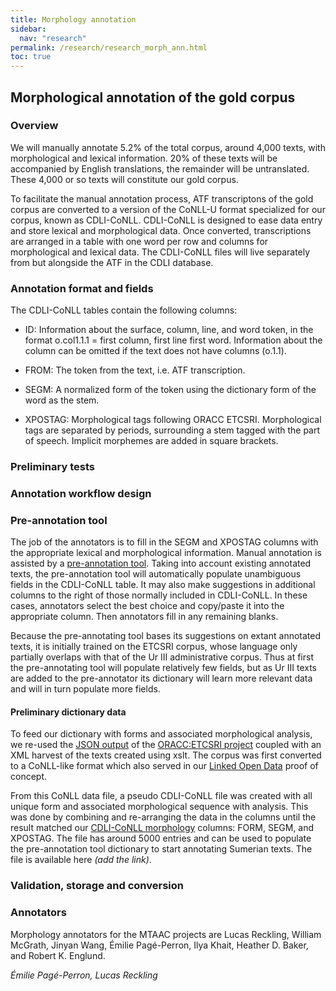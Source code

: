 ```yaml
---
title: Morphology annotation
sidebar:
  nav: "research"
permalink: /research/research_morph_ann.html
toc: true
---
```

## Morphological annotation of the gold corpus

### Overview

We will manually annotate 5.2% of the total corpus, around 4,000 texts, with morphological and lexical information. 20% of these texts will be accompanied by English translations, the remainder will be untranslated. These 4,000 or so texts will constitute our gold corpus.

To facilitate the manual annotation process, ATF transcriptons of the gold corpus are converted to a version of the CoNLL-U format specialized for our corpus, known as CDLI-CoNLL. CDLI-CoNLL is designed to ease data entry and store lexical and morphological data. Once converted, transcriptions are arranged in a table with one word per row and columns for morphological and lexical data. The CDLI-CoNLL files will live separately from but alongside the ATF in the CDLI database.


### Annotation format and fields

The CDLI-CoNLL tables contain the following columns:

* ID:  Information about the surface, column, line, and word token, in the format o.col1.1.1 = first column, first line first word. Information about the column can be omitted if the text does not have columns (o.1.1).

* FROM:  The token from the text, i.e. ATF transcription.

* SEGM:  A normalized form of the token using the dictionary form of the word as the stem.

* XPOSTAG:  Morphological tags following ORACC ETCSRI. Morphological tags are separated by periods, surrounding a stem tagged with the part of speech. Implicit morphemes are added in square brackets.

### Preliminary tests


### Annotation workflow design


### Pre-annotation tool

The job of the annotators is to fill in the SEGM and XPOSTAG columns with the appropriate lexical and morphological information. Manual annotation is assisted by a [pre-annotation tool](https://github.com/cdli-gh/morphology-pre-annotation-tool). Taking into account existing annotated texts, the pre-annotation tool will automatically populate unambiguous fields in the CDLI-CoNLL table. It may also make suggestions in additional columns to the right of those normally included in CDLI-CoNLL. In these cases, annotators select the best choice and copy/paste it into the appropriate column. Then annotators fill in any remaining blanks.

Because the pre-annotating tool bases its suggestions on extant annotated texts, it is initially trained on the ETCSRI corpus, whose language only partially overlaps with that of the Ur III administrative corpus. Thus at first the pre-annotating tool will populate relatively few fields, but as Ur III texts are added to the pre-annotator its dictionary will learn more relevant data and will in turn populate more fields.


#### Preliminary dictionary data
To feed our dictionary with forms and associated morphological analysis, we re-used the [JSON output](https://github.com/oracc/json/blob/master/etcsri.zip) of the [ORACC:ETCSRI project](http://oracc.museum.upenn.edu/etcsri/) coupled with an XML harvest of the texts created using xslt. The corpus was first converted to a CoNLL-like format which also served in our [Linked Open Data](/research_lod.html#proof-of-concept) proof of concept.   

From this CoNLL data file, a pseudo CDLI-CoNLL file was created with all unique form and associated morphological sequence with analysis. This was done by combining and re-arranging the data in the columns until the result matched our [CDLI-CoNLL morphology](/cdli_format_cdli-conll.html) columns: FORM, SEGM, and XPOSTAG. The file has around 5000 entries and can be used to populate the pre-annotation tool dictionary to start annotating Sumerian texts. The file is available here *(add the link)*.

### Validation, storage and conversion


### Annotators
Morphology annotators for the MTAAC projects are Lucas Reckling, William McGrath, Jinyan Wang, Émilie Pagé-Perron, Ilya Khait, Heather D. Baker, and Robert K. Englund.




*Émilie Pagé-Perron, Lucas Reckling*
